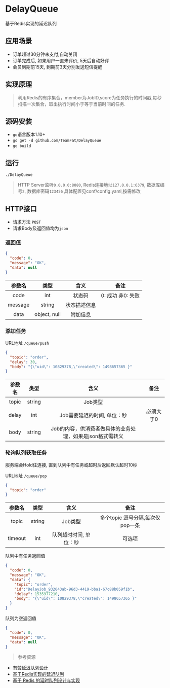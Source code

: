 # DelayQueue

基于Redis实现的延迟队列

## 应用场景
* 订单超过30分钟未支付,自动关闭
* 订单完成后, 如果用户一直未评价, 5天后自动好评
* 会员到期前15天, 到期前3天分别发送短信提醒

## 实现原理
> 利用Redis的有序集合，member为JobID,score为任务执行的时间戳,每秒扫描一次集合，取出执行时间小于等于当前时间的任务. 

## 源码安装
* `go`语言版本1.10+
* `go get -d github.com/TeamFat/DelayQueue`
* `go build`

## 运行
`./DelayQueue`  
> HTTP Server监听`0.0.0.0:8080`, Redis连接地址`127.0.0.1:6379`, 数据库编号`2`, 数据库密码`123456`
具体配置见conf/config.yaml,按需修改

## HTTP接口
* 请求方法 `POST`   
* 请求Body及返回值均为`json`

### 返回值
```json
{
  "code": 0,
  "message": "OK",
  "data": null
}
```

|  参数名 |     类型    |     含义     |        备注       |
|:-------:|:-----------:|:------------:|:-----------------:|
|   code  |     int     |    状态码    | 0: 成功 非0: 失败 |
| message |    string   | 状态描述信息 |                   |
|   data  | object, null |   附加信息   |                   |

### 添加任务   
URL地址 `/queue/push`   
```json
{
  "topic": "order",
  "delay": 30,
  "body": "{\"uid\": 10829378,\"created\": 1498657365 }"
}
```
|  参数名 |     类型    |     含义     |        备注       |
|:-------:|:-----------:|:------------:|:-----------------:|
|   topic  | string     |    Job类型                   |                     |
|   delay  | int        |    Job需要延迟的时间, 单位：秒    | 必须大于0          |
|   body   | string     |    Job的内容，供消费者做具体的业务处理，如果是json格式需转义 |                   |

### 轮询队列获取任务
服务端会Hold住连接, 直到队列中有任务或超时后返回默认超时10秒
 
URL地址 `/queue/pop`    
```json
{
  "topic": "order"
}
```
|  参数名 |     类型    |     含义     |        备注       |
|:-------:|:-----------:|:------------:|:-----------------:|
|   topic  | string     |    Job类型                   |多个topic 逗号分隔,每次仅pop一条|
|   timeout| int        |   队列超时时间, 单位：秒 |     可选项                       |


队列中有任务返回值
```json
{
  "code": 0,
  "message": "OK",
  "data": {
    "topic": "order",
    "id":"DelayJob_932043ab-96d3-4419-bba1-67c88b059f1b",
    "delay": 1535977210,
    "body": "{\"uid\": 10829378,\"created\": 1498657365 }"
  }
}
```
队列为空返回值   
```json
{
  "code": 0,
  "message": "OK",
  "data": null
}
```

>参考资源
* [有赞延迟队列设计](http://tech.youzan.com/queuing_delay)
* [基于Redis实现的延迟队列](https://segmentfault.com/a/1190000010021748)
* [基于 Redis 的延时队列设计与实现](http://rust.love/2018/02/04/study_weekly_01.html)